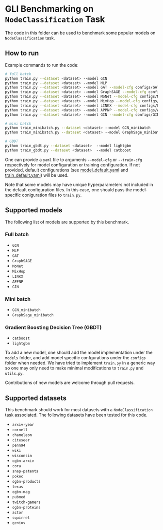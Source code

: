 # GLI Benchmarking on `NodeClassification` Task

The code in this folder can be used to benchmark some popular models on `NodeClassification` task.

## How to run

Example commands to run the code:

```bash
# full batch
python train.py --dataset <dataset> --model GCN
python train.py --dataset <dataset> --model MLP
python train.py --dataset <dataset> --model GAT --model-cfg configs/GAT.yaml
python train.py --dataset <dataset> --model GraphSAGE --model-cfg configs/GraphSAGE.yaml
python train.py --dataset <dataset> --model MoNet --model-cfg configs/MoNet.yaml
python train.py --dataset <dataset> --model MixHop --model-cfg configs/MixHop.yaml
python train.py --dataset <dataset> --model LINKX --model-cfg configs/LINKX.yaml --train-cfg configs/LINKX_train.yaml
python train.py --dataset <dataset> --model APPNP --model-cfg configs/APPNP.yaml
python train.py --dataset <dataset> --model GIN --model-cfg configs/GIN.yaml

# mini batch
python train_minibatch.py --dataset <dataset> --model GCN_minibatch
python train_minibatch.py --dataset <dataset> --model GraphSage_minibatch

# GBDT
python train_gbdt.py --dataset <dataset>  --model lightgbm
python train_gbdt.py --dataset <dataset>  --model catboost
```

One can provide a `yaml` file to arguments `--model-cfg` or `--train-cfg` respectively for model configuration or training configuration. If not provided, default configurations (see [model_default.yaml](https://github.com/Graph-Learning-Benchmarks/gli/blob/main/benchmarks/NodeClassification/configs/model_default.yaml) and [train_default.yaml](https://github.com/Graph-Learning-Benchmarks/gli/blob/main/benchmarks/NodeClassification/configs/train_default.yaml)) will be used. 

Note that some models may have unique hyperparameters not included in the default configuration files. In this case, one should pass the model-specific coniguration files to `train.py`.

## Supported models

The following list of models are supported by this benchmark.

### Full batch

- `GCN`
- `MLP`
- `GAT`
- `GraphSAGE`
- `MoNet`
- `MixHop`
- `LINKX`
- `APPNP`
- `GIN`

### Mini batch

- `GCN_minibatch`
- `GraphSage_minibatch`

### Gradient Boosting Decision Tree (GBDT)

- `catboost`
- `lightgbm`

To add a new model, one should add the model implementation under the `models` folder, and add model specific confgurations under the `configs` folder when needed. We have tried to implement `train.py` in a generic way so one may only need to make minimal modifications to `train.py` and `utils.py`.

Contributions of new models are welcome through pull requests.

## Supported datasets

This benchmark should work for most datasets with a `NodeClassification` task associated. The following datasets have been tested for this code.

- `arxiv-year`
- `cornell`
- `chameleon`
- `citeseer`
- `penn94`
- `wiki`
- `wisconsin`
- `ogbn-arxiv`
- `cora`
- `snap-patents`
- `pokec`
- `ogbn-products`
- `texas`
- `ogbn-mag`
- `pubmed`
- `twitch-gamers`
- `ogbn-proteins`
- `actor`
- `squirrel`
- `genius`
